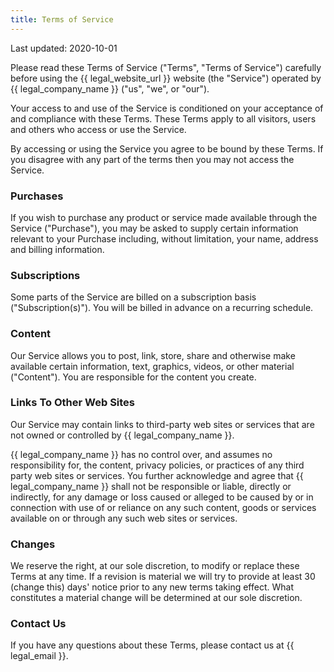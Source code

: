 ```yaml
---
title: Terms of Service
---
```

Last updated: 2020-10-01

Please read these Terms of Service ("Terms", "Terms of Service") carefully before using the {{ legal_website_url }} website (the "Service") operated by {{ legal_company_name }} ("us", "we", or "our").

Your access to and use of the Service is conditioned on your acceptance of and compliance with these Terms. These Terms apply to all visitors, users and others who access or use the Service.

By accessing or using the Service you agree to be bound by these Terms. If you disagree with any part of the terms then you may not access the Service.

### Purchases

If you wish to purchase any product or service made available through the Service ("Purchase"), you may be asked to supply certain information relevant to your Purchase including, without limitation, your name, address and billing information.

### Subscriptions

Some parts of the Service are billed on a subscription basis ("Subscription(s)"). You will be billed in advance on a recurring schedule.

### Content

Our Service allows you to post, link, store, share and otherwise make available certain information, text, graphics, videos, or other material ("Content"). You are responsible for the content you create.

### Links To Other Web Sites

Our Service may contain links to third-party web sites or services that are not owned or controlled by {{ legal_company_name }}.

{{ legal_company_name }} has no control over, and assumes no responsibility for, the content, privacy policies, or practices of any third party web sites or services. You further acknowledge and agree that {{ legal_company_name }} shall not be responsible or liable, directly or indirectly, for any damage or loss caused or alleged to be caused by or in connection with use of or reliance on any such content, goods or services available on or through any such web sites or services.

### Changes

We reserve the right, at our sole discretion, to modify or replace these Terms at any time. If a revision is material we will try to provide at least 30 (change this) days' notice prior to any new terms taking effect. What constitutes a material change will be determined at our sole discretion.

### Contact Us

If you have any questions about these Terms, please contact us at {{ legal_email }}.
